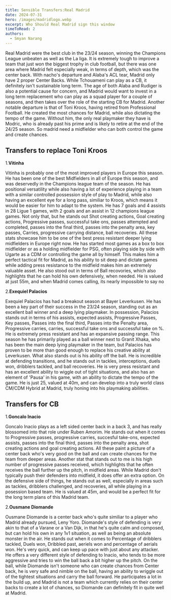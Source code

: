 ```yaml
---
title: Sensible Transfers:Real Madrid
date: 2024-07-31
hero: /images/madridlogo.webp
excerpt: Who Should Real Madrid sign this window
timeToRead: 2
authors:
  - Smyan Narang
---
```


<style>
  img {
    max-width: 100%;
    height: auto;
    display: block;
    margin: 0 auto;
  }
</style>

Real Madrid were the best club in the 23/24 season, winning the Champions League unbeaten as well as the La liga. It is extremely tough to improve a team that just won the biggest trophy in club football, but there was one area where Madrid felt especially weak, in terms of depth, which was the center back. With nacho's departure and Alaba's ACL tear, Madrid only have 2 proper Center Backs. While Tchouameni can play as a CB, it definitely isn't sustainable long term. The age of both Alaba and Rudiger is also a potential cause for concern, and Madrid would want to invest in a long term replacement who can play as a squad player for a couple of seasons, and then takes over the role of the starting CB for Madrid. Another notable departure is that of Toni Kroos, having retired from Professional Football. He created the most chances for Madrid, while also dictating the tempo of the game. Without him, the only real playmaker they have is Modric, who is already past his prime and is likely to retire at the end of the 24/25 season. So madrid need a midfielder who can both control the game and create chances.  

## Transfers to replace Toni Kroos

1.**Vitinha**

Vitinha is probably one of the most improved players in Europe this season. He has been one of the best Midfielders in all of Europe this season, and was deservedly in the Champions league team of the season. He has positional versatility while also having a lot of experience playing in a team with a similar controlled possession style of play to Madrid, while also having an excellent eye for a long pass, similiar to Kroos, which means it would be easier for him to adapt to the system. He has 7 goals and 4 assists in 28 Ligue 1 games, with 2 goals and an assist in 12 champions league games. Not only that, but he stands out Shot creating actions, Goal creating actions, Progressive passes, successful take ons, passes attempted and completed, passes into the final third, passes into the penalty area, key passes, Carries, progressive carrying distance, ball recoveries. All these stats showcase him to be one of the best press resistant deeper lying midfielders in Europe right now. He has started most games as a box to box midfielder or as a holding midfielder for PSG, often playing side by side with Ugarte as a CDM or controlling the game all by himself. This makes him a perfect tactical fit for Madrid,  as his ability to sit deep and dictate games while adding press resistance to the midfield makes him an extremely valuable asset. He also stood out in terms of Ball recovories, which also highlights that he can hold his own defensively, when needed. He is valued at just 55m, and when Madrid comes calling, its nearly impossible to say no

2.**Exequiel Palacios**

Exequiel Palacios has had a breakout season at Bayer Leverkusen. He has been a key part of their success in the 23/24 season, standing out as an excellent ball winner and a deep lying playmaker. In possession, Palacios stands out in terms of his assists, expected assists, Progressive Passes, Key passes, Passes into the final third, Passes into the Penalty area, Progressive carries, carries, successful take ons and successful take on %. He is extremely press resistant and has an expansive passing range. This season he has primarily played as a ball winner next to Granit Xhaka, who has been the main deep lying playmaker in the team, but Palacios has proven to be more than good enough to replace his creative ability at Leverkusen. What also stands out is his ability off the ball. He is incredible at defending transitions, and he stands out in tackles, interceptions, duels won, dribblers tackled, and ball recoveries. He is very press resistant and has an excellent ability to wiggle out of tight situations, and also has an element of 'Pausa' in his game, with an ability to dictate the tempo of the game. He is just 25, valued at 40m, and can develop into a truly world class CM/CDM Hybrid at Madrid, truly honing into his playmaking abilities.  

## Transfers for CB


1.**Goncalo Inacio**

Goncalo Inacio plays as a left sided center back in a back 3, and has really blossomed into that role under Ruben Amorim. He stands out when it comes to Progressive passes, progressive carries, succesful take-ons, expected assists, passes into the final third, passes into the penalty area, shot creating actions and goal creating actions. All these paint a picture of a center back who's very good on the ball and can create chances for the team from deeper areas. Another stat that stands out to me is his high number of progressive passes received, which highlights that he often receives the ball further up the pitch, in midfield areas. While Madrid don't typically push their defenders into midfield, it does offer an extra option.  On the defensive side of things, he stands out as well, especially in areas such as tackles, dribblers challenged, and recoveries, all while playing in a posession based team. He is valued at 45m, and would be a perfect fit for the long term plans of this Madrid team. 

2.**Ousmane Diomande**

Ousmane Diomande is a center back who's quite similiar to a player who Madrid already pursued, Leny Yoro. Diomande's style of defending is very akin to that of a Varane or a Van Dijk, in that he's quite calm and composed, but can hold his own in any 1v1 situation, as well as being an absolute monster in the air. He stands out when it comes to Percentage of dribblers tackled, Duels won, Dribbled past, aeriels won and percentage of aerials won. He's very quick, and can keep up pace with just about any attacker. He offers a very different style of defending to Inacio, who tends to be more aggressive and tries to win the ball back a bit higher up the pitch. On the ball, while Diomande isn't someone who can create chances from Center back, he is very safe and nimble on the ball, having an ability to wriggle out of the tightest situations and carry the ball forward. He participates a lot in the build up, and Madrid is not a team which currently relies on their center backs to create a lot of chances, so Diomande can definitely fit in quite well at Madrid.
